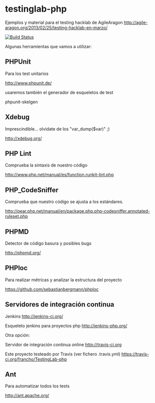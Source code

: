 testinglab-php
==============
Ejemplos y material para el testing hacklab de AgileAragon http://agile-aragon.org/2013/02/25/testing-hacklab-en-marzo/

[![Build Status](https://travis-ci.org/francho/TestingLab-php.svg?branch=master)](https://travis-ci.org/francho/TestingLab-php)

Algunas herramientas que vamos a utilizar:

PHPUnit
-------
Para los test unitarios

http://www.phpunit.de/

usaremos también el generador de esqueletos de test

phpunit-skelgen

Xdebug
------
Imprescindible... olvidate de los "var_dump($var)" ;)

http://xdebug.org/

PHP Lint
--------
Comprueba la sintaxis de nuestro código

http://www.php.net/manual/es/function.runkit-lint.php

PHP_CodeSniffer
---------------
Comprueba que nuestro código se ajusta a los estándares.

http://pear.php.net/manual/en/package.php.php-codesniffer.annotated-ruleset.php

PHPMD
-----
Detector de código basura y posibles bugs

http://phpmd.org/

PHPloc
------
Para realizar métricas y analizar la estructura del proyecto

https://github.com/sebastianbergmann/phploc

Servidores de integración continua
----------------------------------
Jenkins
http://jenkins-ci.org/

Esqueleto jenkins para proyectos php
http://jenkins-php.org/

Otra opción:

Servidor de integración continua online
http://travis-ci.org

Este proyecto testeado por Travis (ver fichero .travis.yml)
https://travis-ci.org/francho/TestingLab-php

Ant
---
Para automatizar todos los tests

http://ant.apache.org/
